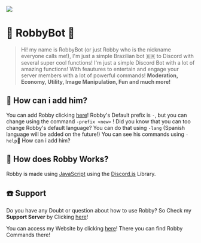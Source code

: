 ![](https://cdn.discordapp.com/attachments/1033127620700803144/1050158824100724807/E1C2B9EC-53E2-4137-9A01-714960A68749.png)

# 🤖 RobbyBot 🌟

> Hi! my name is RobbyBot (or just Robby who is the nickname everyone calls me!), I'm just a simple Brazilian bot 🇧🇷 to Discord with several super cool functions!
> I'm just a simple Discord Bot with a lot of amazing functions!
> With feautures to entertain and engage your server members with a lot of powerful commands! 
> **Moderation, Economy, Utility, Image Manipulation, Fun and much more!**

🤔 How can i add him?
---------------

You can add Robby clicking [here](https://discord.com/oauth2/authorize?client_id=808348745271869482&scope=bot&permissions=2080383166)!
Robby's Default prefix is `-`, but you can change using the command `-prefix <new>` !
Did you know that you can too change Robby's default language? You can do that using 
`-lang` (Spanish language will be added on the future!)
You can see his commands using `-help`🤔 How can i add him?

🤖 How does Robby Works?
---------------
Robby is made using [JavaScript](https://nodejs.org/en/) using the [Discord.js](https://discord.js.org/#/) Library.

☎️ Support
---------------

Do you have any Doubt or question about how to use Robby? So Check my **Support Server** by Clicking [here](https://discord.gg/ZGw63Eq95z)!

You can access my Website by clicking [here](https://robbybot.robbywebsite.repl.co/commands)! There you can find Robby Commands there!
